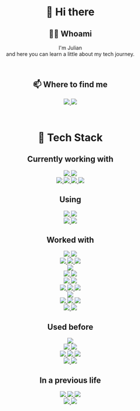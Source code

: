 <h1 align="center">👋 Hi there</h1>
<h2 align="center"> 👨‍💻 Whoami</h2>
<p align="center">
    I'm Julian <br> and here you can learn a little about my tech journey. 
    <!-- these are awesome projects, <br> I am hyped for rn:<br></br>
    <a href="https://rydmike.com/colorscheme">
        <img src="https://img.shields.io/badge/FlexColorScheme-by_rydmike-025BA1?logo=flutter&style=for-the-badge&logoColor=white&labelColor=44D0FA">
    </a><br>
    <a href="https://rydmike.com/flexfold">
        <img src="https://img.shields.io/badge/Flexfold-by_rydmike-025BA1?logo=flutter&style=for-the-badge&logoColor=white&labelColor=44D0FA">
    </a><br> -->
</p>
</br>

<h2 align="center">📫 Where to find me</h2>

<p align="center">
    <a href="https://github.com/jlnrrg/">
        <img src="https://img.shields.io/badge/-Github-181717?style=for-the-badge&logo=Github&logoColor=white">
    </a>
    <a href="https://t.me/jlnrrg">
        <img src="https://img.shields.io/badge/-Telegram-0088cc?style=for-the-badge&logo=Telegram&logoColor=white">
    </a>
</p>
    
</br>

<h1 align="center">🔭 Tech Stack</h1>
<h2 align="center">Currently working with</h2>

<p align="center">
    <a href="https://flutter.dev/">
        <img src="https://img.shields.io/badge/flutter-44D0FA?logo=flutter&style=for-the-badge&logoColor=white">
    </a>
    <a href="https://dart.dev/">
        <img src="https://img.shields.io/badge/Dart-30B7F3?logo=dart&style=for-the-badge&logoColor=white">
    </a>
<br>
    <a href="https://www.figma.com/">
        <img src="https://img.shields.io/badge/Figma-white?logo=figma&style=for-the-badge">
    </a>
    <a href="https://code.visualstudio.com/">
        <img src="https://img.shields.io/badge/vscode-025BA1?logo=visual-studio-code&style=for-the-badge&logoColor=white">
    </a>
    <a href="https://git-scm.com/">
        <img src="https://img.shields.io/badge/-Git-F05032?logo=Git&style=for-the-badge&logoColor=white">
    </a>
    <a href="https://github.com/">
        <img src="https://img.shields.io/badge/-Github-181717?logo=Github&style=for-the-badge&logoColor=white">
    </a>
</p>

<h2 align="center">Using</h2>

<p align="center">
    <a href="https://ubuntu.com/">
        <img src="https://img.shields.io/badge/-Ubuntu-orange?logo=Ubuntu&style=for-the-badge&logoColor=white">
    </a>
    <a href="https://www.gnu.org/software/bash/">
        <img src="https://img.shields.io/badge/bash-1E1E1E?logo=GNU-Bash&style=for-the-badge&logoColor=white">
    </a>
<br>
    <a href="https://inkscape.org/">
        <img src="https://img.shields.io/badge/inkscape-000000?logo=inkscape&style=for-the-badge&logoColor=white">
    </a>
    <a href="https://www.docker.com/">
        <img src="https://img.shields.io/badge/docker-white?logo=docker&style=for-the-badge">
    </a>
</p>

<h2 align="center">Worked with</h2>
<p align="center">
    <a href="https://kit.svelte.dev/">
        <img src="https://img.shields.io/badge/sveltekit-FF3E00?logo=svelte&style=for-the-badge&logoColor=white">
    </a>
    <a href="https://tailwindcss.com/">
        <img src="https://img.shields.io/badge/tailwind_CSS-06B6D4?logo=tailwind-css&style=for-the-badge&logoColor=white">
    </a>
<br>
    <a href="https://graphql.org/">
        <img src="https://img.shields.io/badge/graphql-E6148B?logo=graphql&style=for-the-badge&logoColor=white">
    </a>
    <a href="https://dgraph.io/">
        <img src="https://img.shields.io/badge/Dgraph-E50695?logo=dgraph&style=for-the-badge&logoColor=white">
    </a>
    <a href="https://firebase.google.com/">
        <img src="https://img.shields.io/badge/firebase-white?logo=firebase&style=for-the-badge">
    </a>
<br>
    <a href="https://developers.google.com/apps-script">
        <img src="https://img.shields.io/badge/Apps_Script-34A853?logo=google-sheets&style=for-the-badge&logoColor=white">
    </a>
<br>
    <a href="https://reactjs.org/">
        <img src="https://img.shields.io/badge/React-white?logo=react&style=for-the-badge&logoColor=63DAF9">
    </a>
    <a href="https://www.typescriptlang.org/">
        <img src="https://img.shields.io/badge/TypeScript-3278C2?logo=typescript&style=for-the-badge&logoColor=white">
    </a>
<br>
    <a href="https://developer.mozilla.org/docs/Web/HTML/HTML5">
        <img src="https://img.shields.io/badge/HTML5-E2502F?logo=html5&style=for-the-badge&logoColor=white">
    </a>
    <a href="https://www.w3.org/Style/CSS/specs.en.html">
        <img src="https://img.shields.io/badge/CSS3-1772B3?logo=css3&style=for-the-badge&logoColor=white">
    </a>
<br>
    <a href="https://about.gitlab.com/">
        <img src="https://img.shields.io/badge/gitlab-white?logo=gitlab&style=for-the-badge">
    </a>
    <a href="https://www.atlassian.com/">
        <img src="https://img.shields.io/badge/atlassian-0052C7?logo=atlassian&style=for-the-badge">
    </a>
    <a href="https://www.gatsbyjs.com/">
        <img src="https://img.shields.io/badge/gatsby-653496?logo=gatsby&style=for-the-badge">
    </a>
<br>
    <a href="https://www.python.org/">
        <img src="https://img.shields.io/badge/python-F7D141?logo=Python&style=for-the-badge">
    </a>
<br>
    <a href="https://www.latex-project.org/">
        <img src="https://img.shields.io/badge/Latex-lightgrey?logo=LaTeX&style=for-the-badge&logoColor=white">
    </a>
    <a href="https://wiki.contextgarden.net/Main_Page">
        <img src="https://img.shields.io/badge/Context-white?style=for-the-badge">
    </a>
    <a href="https://overleaf.com/">
        <img src="https://img.shields.io/badge/-Overleaf-47A141?logo=Overleaf&style=for-the-badge&logoColor=white">
    </a>
<br>
    <a href="https://www.microsoft.com/windows">
        <img src="https://img.shields.io/badge/Windows-white?logo=windows&style=for-the-badge&logoColor=lightgrey">
    </a>
    <a href="https://www.office.com/">
        <img src="https://img.shields.io/badge/MS_Office-D73D16?logo=microsoft-office&style=for-the-badge&logoColor=white">
    </a>
</p>


<h2 align="center">Used before</h2>
<p align="center">
    <a href="https://www.tensorflow.org/">
        <img src="https://img.shields.io/badge/Tensorflow-white?logo=tensorflow&style=for-the-badge">
    </a>
<br>
    <a href="https://developer.mozilla.org/docs/Web/JavaScript">
        <img src="https://img.shields.io/badge/JavaScript-F7D71E?logo=JavaScript&style=for-the-badge&logoColor=black">
    </a>
    <a href="https://www.java.com/de/">
        <img src="https://img.shields.io/badge/Java-F4832E?logo=Java&style=for-the-badge&logoColor=white">
    </a>    
<br>
    <a href="https://www.r-project.org/">
        <img src="https://img.shields.io/badge/R-256ABA?logo=R&style=for-the-badge&logoColor=white">
    </a>
    <a href="https://rstudio.com/">
        <img src="https://img.shields.io/badge/Rstudio-75AADB?logo=RStudio&style=for-the-badge&logoColor=white">
    </a>
    <a href="https://www.stata.com/">
        <img src="https://img.shields.io/badge/Stata-155F8E?style=for-the-badge">
    </a>
<br>
    <a href="https://www.adobe.com/us/products/illustrator.html">
        <img src="https://img.shields.io/badge/Illustrator-FE9B2B?logo=adobe-illustrator&style=for-the-badge&logoColor=white">
    </a>
    <a href="https://rstudio.com/">
        <img src="https://img.shields.io/badge/Photoshop-001E35?logo=adobe-photoshop&style=for-the-badge&logoColor=33A8FB">
    </a>
</p>




<h2 align="center">In a previous life</h2>
<p align="center">
<a href="https://www.microsoft.com/microsoft-365/exchange/email">
    <img src="https://img.shields.io/badge/MS_Exchange-0478D0?logo=microsoft-exchange&style=for-the-badge&logoColor=white">
</a>
<a href="https://docs.microsoft.com/powershell/">
    <img src="https://img.shields.io/badge/PowerShell-5391F9?logo=powershell&style=for-the-badge&logoColor=white">
</a>
<a href="">
    <img src="https://img.shields.io/badge/VBA-237349?logo=microsoft-excel&style=for-the-badge&logoColor=white">
</a>
<br>
<a href="https://www.sap.com/">
    <img src="https://img.shields.io/badge/Sap-EEEEEE?logo=sap&style=for-the-badge&">
</a>
<a href="https://help.sap.com/doc/abapdocu_751_index_htm/7.51/en-US/index.htm">
    <img src="https://img.shields.io/badge/Abap_OO-E3E2D1?style=for-the-badge">
</a>
</p>





